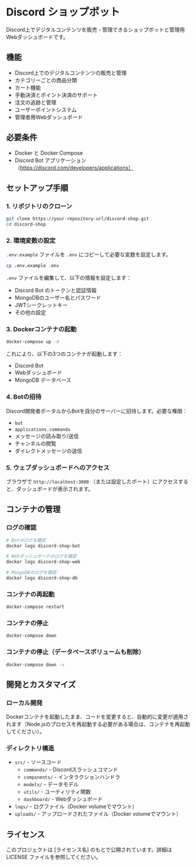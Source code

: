# Discord ショップボット

Discord上でデジタルコンテンツを販売・管理できるショップボットと管理用Webダッシュボードです。

## 機能

- Discord上でのデジタルコンテンツの販売と管理
- カテゴリーごとの商品分類
- カート機能
- 手動決済とポイント決済のサポート
- 注文の追跡と管理
- ユーザーポイントシステム
- 管理者用Webダッシュボード

## 必要条件

- Docker と Docker Compose
- Discord Bot アプリケーション（https://discord.com/developers/applications）

## セットアップ手順

### 1. リポジトリのクローン

```bash
git clone https://your-repository-url/discord-shop.git
cd discord-shop
```

### 2. 環境変数の設定

`.env.example` ファイルを `.env` にコピーして必要な変数を設定します。

```bash
cp .env.example .env
```

`.env` ファイルを編集して、以下の情報を設定します：

- Discord Bot のトークンと認証情報
- MongoDBのユーザー名とパスワード
- JWTシークレットキー
- その他の設定

### 3. Dockerコンテナの起動

```bash
docker-compose up -d
```

これにより、以下の3つのコンテナが起動します：

- Discord Bot
- Webダッシュボード
- MongoDB データベース

### 4. Botの招待

Discord開発者ポータルからBotを自分のサーバーに招待します。必要な権限：

- `bot`
- `applications.commands`
- メッセージの読み取り/送信
- チャンネルの閲覧
- ダイレクトメッセージの送信

### 5. ウェブダッシュボードへのアクセス

ブラウザで `http://localhost:3000` （または設定したポート）にアクセスすると、ダッシュボードが表示されます。

## コンテナの管理

### ログの確認

```bash
# Botのログを確認
docker logs discord-shop-bot

# Webダッシュボードのログを確認
docker logs discord-shop-web

# MongoDBのログを確認
docker logs discord-shop-db
```

### コンテナの再起動

```bash
docker-compose restart
```

### コンテナの停止

```bash
docker-compose down
```

### コンテナの停止（データベースボリュームも削除）

```bash
docker-compose down -v
```

## 開発とカスタマイズ

### ローカル開発

Dockerコンテナを起動したまま、コードを変更すると、自動的に変更が適用されます（Node.jsのプロセスを再起動する必要がある場合は、コンテナを再起動してください）。

### ディレクトリ構造

- `src/` - ソースコード
  - `commands/` - Discordスラッシュコマンド
  - `components/` - インタラクションハンドラ
  - `models/` - データモデル
  - `utils/` - ユーティリティ関数
  - `dashboard/` - Webダッシュボード
- `logs/` - ログファイル（Docker volumeでマウント）
- `uploads/` - アップロードされたファイル（Docker volumeでマウント）

## ライセンス

このプロジェクトは [ライセンス名] のもとで公開されています。詳細は LICENSE ファイルを参照してください。 
